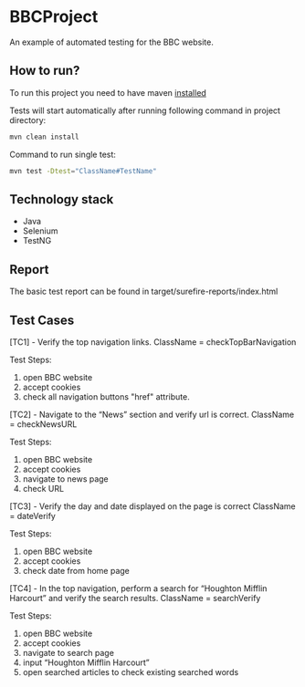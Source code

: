 # BBCProject

An example of automated testing for the BBC website.
## How to run?
To run this project you need to have maven [installed](https://maven.apache.org/install.html)

Tests will start automatically after running following command in project directory:
``` bash 
mvn clean install
```
Command to run single test:
```bash
mvn test -Dtest="ClassName#TestName"  
```


## Technology stack 
- Java 
- Selenium 
- TestNG

## Report

The basic test report can be found in target/surefire-reports/index.html

## Test Cases 

[TC1] -	Verify the top navigation links.
ClassName = checkTopBarNavigation

Test Steps:
1. open BBC website
2. accept cookies
3. check all navigation buttons "href" attribute.

[TC2] -	Navigate to the “News” section and verify url is correct.
ClassName = checkNewsURL

Test Steps: 
1. open BBC website
2. accept cookies
3. navigate to news page
4. check URL

[TC3] -	Verify the day and date displayed on the page is correct
ClassName = dateVerify

Test Steps:
1. open BBC website
2. accept cookies
3. check date from home page

[TC4] -	In the top navigation, perform a search for “Houghton Mifflin Harcourt” and verify the search results.
ClassName = searchVerify

Test Steps:
1. open BBC website
2. accept cookies
3. navigate to search page 
4. input “Houghton Mifflin Harcourt”
5. open searched articles to check existing searched words

